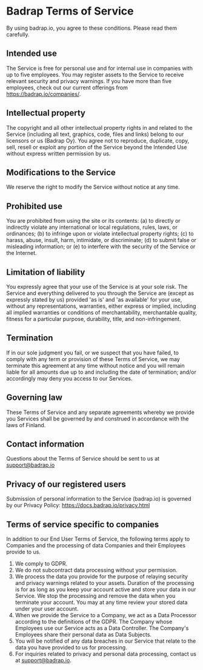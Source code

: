 # Badrap Terms of Service

By using badrap.io, you agree to these conditions. Please read them carefully.

## Intended use

The Service is free for personal use and for internal use in companies with up to five employees. You may register assets to the Service to receive relevant security and privacy warnings.  If you have more than five employees, check out our current offerings from <https://badrap.io/companies/>.

## Intellectual property

The copyright and all other intellectual property rights in and related to the Service (including all text, graphics, code, files and links) belong to our licensors or us (Badrap Oy). You agree not to reproduce, duplicate, copy, sell, resell or exploit any portion of the Service beyond the Intended Use without express written permission by us.

## Modifications to the Service

We reserve the right to modify the Service without notice at any time.

## Prohibited use

You are prohibited from using the site or its contents: (a) to directly or indirectly violate any international or local regulations, rules, laws, or ordinances; (b) to infringe upon or violate intellectual property rights; (c) to harass, abuse, insult, harm, intimidate, or discriminate; (d) to submit false or misleading information; or (e) to interfere with the security of the Service or the Internet.

## Limitation of liability

You expressly agree that your use of the Service is at your sole risk. The Service and everything delivered to you through the Service are (except as expressly stated by us) provided 'as is' and 'as available' for your use, without any representations, warranties, either express or implied, including all implied warranties or conditions of merchantability, merchantable quality, fitness for a particular purpose, durability, title, and non-infringement.

## Termination

If in our sole judgment you fail, or we suspect that you have failed, to comply with any term or provision of these Terms of Service, we may terminate this agreement at any time without notice and you will remain liable for all amounts due up to and including the date of termination; and/or accordingly may deny you access to our Services.

## Governing law

These Terms of Service and any separate agreements whereby we provide you Services shall be governed by and construed in accordance with the laws of Finland.

## Contact information

Questions about the Terms of Service should be sent to us at support@badrap.io

## Privacy of our registered users

Submission of personal information to the Service (badrap.io) is governed by our Privacy Policy: <https://docs.badrap.io/privacy.html>

## Terms of service specific to companies

In addition to our End User Terms of Service, the following terms apply to Companies and the processing of data Companies and their Employees provide to us.

1. We comply to GDPR.
1. We do not subcontract data processing without your permission.
1. We process the data you provide for the purpose of relaying security and privacy warnings related to your assets. Duration of the processing is for as long as you keep your account active and store your data in our Service. We stop the processing and remove the data when you terminate your account. You may at any time review your stored data under your user account.
1. When we provide the Service to a Company, we act as a Data Processor according to the definitions of the GDPR. The Company whose Employees use our Service acts as a Data Controller. The Company's Employees share their personal data as Data Subjects. 
1. You will be notified of any data breaches in our Service that relate to the data you have provided to us for processing.
1. For inquiries related to privacy and personal data processing, contact us at support@badrap.io. 


